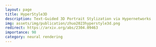 ```yaml
---
layout: page
title: HyperStyle3D
description: Text-Guided 3D Portrait Stylization via Hypernetworks
img: assets/img/publication/zhuo2023hyperstyle3d.png
redirect: https://arxiv.org/abs/2304.09463
importance: 98
category: neural rendering
---
```


